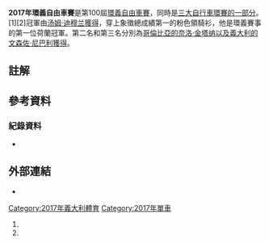 **2017年環義自由車賽**是第100屆[環義自由車賽](https://zh.wikipedia.org/wiki/環義自由車賽 "wikilink")，同時是[三大自行車環賽的一部分](../Page/三大自行車環賽.md "wikilink")。\[1\]\[2\]冠軍由[汤姆·迪穆兰獲得](../Page/汤姆·迪穆兰.md "wikilink")，穿上象徵總成績第一的粉色領騎衫，他是環義賽事的第一位荷蘭冠軍。第二名和第三名分別為[哥倫比亞的](https://zh.wikipedia.org/wiki/哥倫比亞 "wikilink")[奈洛·金塔纳以及](../Page/奈洛·金塔纳.md "wikilink")[義大利的](https://zh.wikipedia.org/wiki/義大利 "wikilink")[文森佐·尼巴利獲得](https://zh.wikipedia.org/wiki/文森佐·尼巴利 "wikilink")。

## 註解

## 參考資料

### 紀錄資料

  -
## 外部連結

  -
[Category:2017年義大利體育](https://zh.wikipedia.org/wiki/Category:2017年義大利體育 "wikilink")
[Category:2017年單車](https://zh.wikipedia.org/wiki/Category:2017年單車 "wikilink")

1.
2.